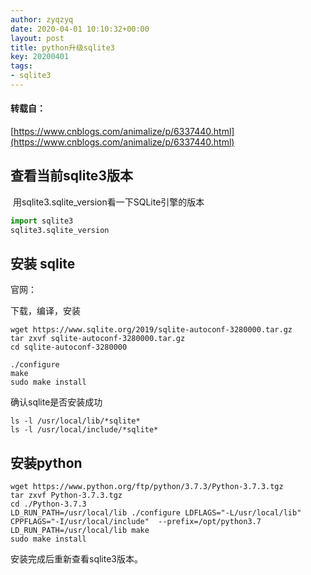 ```yaml
---
author: zyqzyq
date: 2020-04-01 10:10:32+00:00
layout: post
title: python升级sqlite3
key: 20200401
tags:
- sqlite3
---
```


#### 转载自：

[https://www.cnblogs.com/animalize/p/6337440.html](https://www.cnblogs.com/animalize/p/6337440.html)



## 查看当前sqlite3版本

​	用sqlite3.sqlite_version看一下SQLite引擎的版本​		

```python
import sqlite3
sqlite3.sqlite_version
```



## 安装 sqlite

官网：

[https://www.sqlite.org/download.html]: https://www.sqlite.org/download.html

下载，编译，安装

```
wget https://www.sqlite.org/2019/sqlite-autoconf-3280000.tar.gz
tar zxvf sqlite-autoconf-3280000.tar.gz
cd sqlite-autoconf-3280000

./configure
make
sudo make install
```

确认sqlite是否安装成功

```
ls -l /usr/local/lib/*sqlite*
ls -l /usr/local/include/*sqlite*
```

## 安装python

```
wget https://www.python.org/ftp/python/3.7.3/Python-3.7.3.tgz
tar zxvf Python-3.7.3.tgz
cd ./Python-3.7.3
LD_RUN_PATH=/usr/local/lib ./configure LDFLAGS="-L/usr/local/lib" CPPFLAGS="-I/usr/local/include"  --prefix=/opt/python3.7
LD_RUN_PATH=/usr/local/lib make
sudo make install
```



安装完成后重新查看sqlite3版本。
